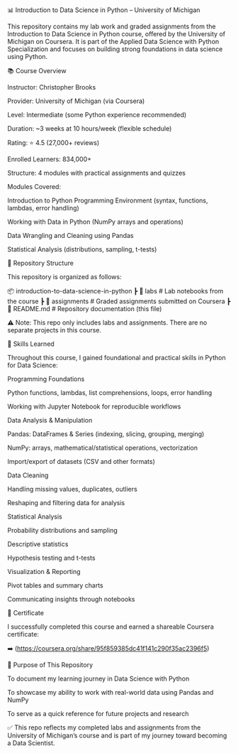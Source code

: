 📊 Introduction to Data Science in Python – University of Michigan

This repository contains my lab work and graded assignments from the Introduction to Data Science in Python
 course, offered by the University of Michigan on Coursera.
It is part of the Applied Data Science with Python Specialization and focuses on building strong foundations in data science using Python.

📚 Course Overview

Instructor: Christopher Brooks

Provider: University of Michigan (via Coursera)

Level: Intermediate (some Python experience recommended)

Duration: ~3 weeks at 10 hours/week (flexible schedule)

Rating: ⭐ 4.5 (27,000+ reviews)

Enrolled Learners: 834,000+

Structure: 4 modules with practical assignments and quizzes

Modules Covered:

Introduction to Python Programming Environment (syntax, functions, lambdas, error handling)

Working with Data in Python (NumPy arrays and operations)

Data Wrangling and Cleaning using Pandas

Statistical Analysis (distributions, sampling, t-tests)

📂 Repository Structure

This repository is organized as follows:

📦 introduction-to-data-science-in-python
 ┣ 📁 labs               # Lab notebooks from the course
 ┣ 📁 assignments        # Graded assignments submitted on Coursera
 ┣ 📄 README.md          # Repository documentation (this file)


⚠️ Note: This repo only includes labs and assignments. There are no separate projects in this course.

🚀 Skills Learned

Throughout this course, I gained foundational and practical skills in Python for Data Science:

Programming Foundations

Python functions, lambdas, list comprehensions, loops, error handling

Working with Jupyter Notebook for reproducible workflows

Data Analysis & Manipulation

Pandas: DataFrames & Series (indexing, slicing, grouping, merging)

NumPy: arrays, mathematical/statistical operations, vectorization

Import/export of datasets (CSV and other formats)

Data Cleaning

Handling missing values, duplicates, outliers

Reshaping and filtering data for analysis

Statistical Analysis

Probability distributions and sampling

Descriptive statistics

Hypothesis testing and t-tests

Visualization & Reporting

Pivot tables and summary charts

Communicating insights through notebooks

📜 Certificate

I successfully completed this course and earned a shareable Coursera certificate:

➡️ (https://coursera.org/share/95f859385dc41f141c290f35ac2396f5)

🎯 Purpose of This Repository

To document my learning journey in Data Science with Python

To showcase my ability to work with real-world data using Pandas and NumPy

To serve as a quick reference for future projects and research

✅ This repo reflects my completed labs and assignments from the University of Michigan’s course and is part of my journey toward becoming a Data Scientist.
